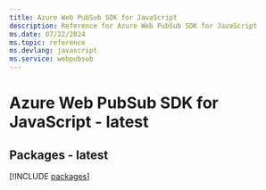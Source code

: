 ```yaml
---
title: Azure Web PubSub SDK for JavaScript
description: Reference for Azure Web PubSub SDK for JavaScript
ms.date: 07/22/2024
ms.topic: reference
ms.devlang: javascript
ms.service: webpubsub
---
```

# Azure Web PubSub SDK for JavaScript - latest
## Packages - latest
[!INCLUDE [packages](web-pubsub-index.md)]